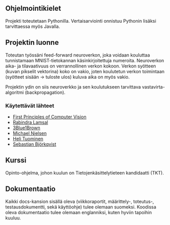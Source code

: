 ## Ohjelmointikielet
Projekti toteutetaan Pythonilla. Vertaisarviointi onnistuu Pythonin lisäksi tarvittaessa myös Javalla.

## Projektin luonne
Toteutan työssäni feed-forward neuroverkon, joka voidaan kouluttaa tunnistamaan MNIST-tietokannan käsinkirjoitettuja numeroita.
Neuroverkon aika- ja tilavaativuus on verrannollinen verkon kokoon. Verkon syötteen (kuvan pikselit vektorina) koko on vakio, joten
koulutetun verkon toimintaan (syötteet sisään -> tuloste ulos) kuluva aika on myös vakio.

Projektin ydin on siis neuroverkko ja sen koulutukseen tarvittava vastavirta-algoritmi (backpropagation).

### Käytettävät lähteet
- [First Principles of Computer Vision](https://www.youtube.com/watch?v=sIX_9n-1UbM)
- [Rabindra Lamsal](https://blog.langformers.com/forward-pass-backpropagation-example/)
- [3Blue1Brown](https://www.youtube.com/watch?v=aircAruvnKk&list=PLZHQObOWTQDNU6R1_67000Dx_ZCJB-3pi)
- [Michael Nielsen](http://neuralnetworksanddeeplearning.com/chap1.html)
- [Heli Tuominen](https://tim.jyu.fi/view/143092#virhe)
- [Sebastian Björkqvist](https://www.sebastianbjorkqvist.com/blog/writing-automated-tests-for-neural-networks/)

## Kurssi
Opinto-ohjelma, johon kuulun on Tietojenkäsittelytieteen kandidaatti (TKT).

## Dokumentaatio
Kaikki docs-kansion sisällä oleva (viikkoraportit, määrittely-, toteutus-, testausdokumentti, sekä käyttöohje) tulee olemaan suomeksi.
Koodissa oleva dokumentaatio tulee olemaan englanniksi, kuten hyviin tapoihin kuuluu.

